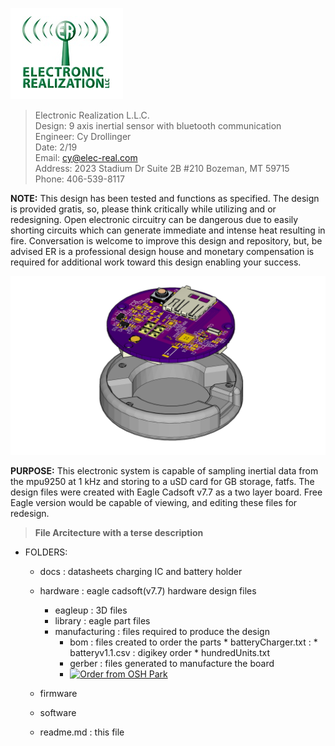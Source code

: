 <a href="https://elec-real.com"><img src="/docs/github.png" ></img></a>

>Electronic Realization L.L.C.								   
>Design: 9 axis inertial sensor with bluetooth communication		   
>Engineer: Cy Drollinger								   
>Date: 2/19												           
>Email: cy@elec-real.com								   
>Address: 2023 Stadium Dr Suite 2B #210 Bozeman, MT 59715				   
>Phone: 406-539-8117	

**NOTE:**
 This design has been tested and functions as specified. The design is provided gratis, so, please 
 think critically while utilizing and or redesigning. Open electronic circuitry can be dangerous due 
 to easily shorting circuits which can generate immediate and intense heat resulting in fire. Conversation is
 welcome to improve this design and repository, but, be advised ER is a professional design house and
 monetary compensation is required for additional work toward this design enabling your success.			   
	 
![Inertial Sensor](/hardware/eagleUp/Earple/pucknbox.jpg)

**PURPOSE:**
This electronic system is capable of sampling inertial data from the mpu9250 at 1 kHz and storing to 
a uSD card for GB storage, fatfs. The design files were created with Eagle Cadsoft v7.7 as a 
two layer board. Free Eagle version would be capable of viewing, and editing these files for redesign. 

>**File Arcitecture with a terse description**


* FOLDERS:
	* docs		: datasheets charging IC and battery holder
	* hardware	: eagle cadsoft(v7.7) hardware design files 	
		* eagleup		: 3D files 
		* library		: eagle part files 
		* manufacturing	: files required to produce the design
			* bom	: files created to order the parts
					* batteryCharger.txt	: 
					* batteryv1.1.csv	: digikey order
					* hundredUnits.txt	
			* gerber	: files generated to manufacture the board
			* <a href="https://oshpark.com/shared_projects/Yydb06ED"><img src="https://oshpark.com/assets/badge-5b7ec47045b78aef6eb9d83b3bac6b1920de805e9a0c227658eac6e19a045b9c.png" alt="Order from OSH Park"></img></a>
	* firmware
	* software

	* readme.md	: this file
	
